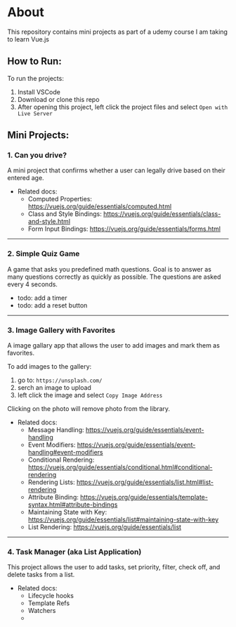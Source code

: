 # About

This repository contains mini projects as part of a udemy course I am taking to learn Vue.js


## How to Run: 
To run the projects: 
1. Install VSCode
2. Download or clone this repo
3. After opening this project, left click the project files and select `Open with Live Server`


## Mini Projects: 

### 1. Can you drive?
A mini project that confirms whether a user can legally drive based on their entered age.

* Related docs: 
    * Computed Properties: https://vuejs.org/guide/essentials/computed.html 
    * Class and Style Bindings: https://vuejs.org/guide/essentials/class-and-style.html
    * Form Input Bindings: https://vuejs.org/guide/essentials/forms.html

--- 

 ### 2. Simple Quiz Game  
A game that asks you predefined math questions. Goal is to answer as many questions correctly as quickly as possible. 
The questions are asked every 4 seconds.

- todo: add a timer
- todo: add a reset button

---

### 3. Image Gallery with Favorites
A image gallary app that allows the user to add images and mark them as favorites.

To add images to the gallery:
1. go to: `https://unsplash.com/`
2. serch an image to upload
3. left click the image and select `Copy Image Address`

Clicking on the photo will remove photo from the library. 

* Related docs: 
    * Message Handling: https://vuejs.org/guide/essentials/event-handling
    * Event Modifiers: https://vuejs.org/guide/essentials/event-handling#event-modifiers 
    * Conditional Rendering: https://vuejs.org/guide/essentials/conditional.html#conditional-rendering
    * Rendering Lists: https://vuejs.org/guide/essentials/list.html#list-rendering
    * Attribute Binding: https://vuejs.org/guide/essentials/template-syntax.html#attribute-bindings 
    * Maintaining State with Key: https://vuejs.org/guide/essentials/list#maintaining-state-with-key
    * List Rendering: https://vuejs.org/guide/essentials/list 

--- 
### 4. Task Manager (aka List Application)
This project allows the user to add tasks, set priority, filter, check off, and delete tasks from a list. 

* Related docs:
    * Lifecycle hooks
    * Template Refs
    * Watchers
    *
